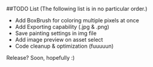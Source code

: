##TODO List
(The following list is in no particular order.)


- Add BoxBrush for coloring multiple pixels at once
- Add Exporting capability (.jpg & .png)
- Save painting settings in img file
- Add image preview on asset select
- Code cleanup & optimization (fuuuuun)

Release? Soon, hopefully :)
